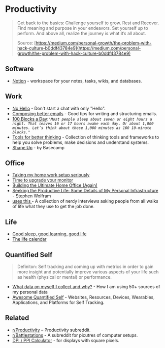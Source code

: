 # Productivity

> Get back to the basics: Challenge yourself to grow. Rest and Recover. Find meaning and purpose in your endeavors. Set yourself up to perform. And above all, realize the journey is what it’s all about.
>
> Source: [https://medium.com/personal-growth/the-problem-with-hack-culture-b0ddf43784e9](https://medium.com/personal-growth/the-problem-with-hack-culture-b0ddf43784e9)

## Software

* [Notion](https://notion.so/) - workspace for your notes, tasks, wikis, and databases.

## Work

* [No Hello](http://www.nohello.com/) - Don't start a chat with only "Hello".
* [Composing better emails](https://iridakos.com/how-to/2019/06/26/composing-better-emails.html) - Good tips for writing and structuring emails.
* [100 Blocks a Day](https://waitbutwhy.com/2016/10/100-blocks-day.html):_`"Most people sleep about seven or eight hours a night. That leaves 16 or 17 hours awake each day. Or about 1,000 minutes. Let’s think about those 1,000 minutes as 100 10-minute blocks."`_
* [Tools for better thinking](https://untools.co/) - Collection of thinking tools and frameworks to help you solve problems, make decisions and understand systems.
* [Shape Up](https://basecamp.com/shapeup/1.2-chapter-03) - by Basecamp

## Office

* [Taking my home work setup seriously](https://ahelwer.ca/post/2020-08-09-home-ergonomics/)
* [Time to upgrade your monitor](https://tonsky.me/blog/monitors/)
* [Building the Ultimate Home Office \(Again\)](https://www.troyhunt.com/building-the-ultimate-home-office-again/)
* [Seeking the Productive Life: Some Details of My Personal Infrastructure](https://writings.stephenwolfram.com/2019/02/seeking-the-productive-life-some-details-of-my-personal-infrastructure/) - Stephen Wolfram
* [uses this ](https://usesthis.com)- A collection of nerdy interviews asking people from all walks of life what they use to get the job done.

## Life

* [Good sleep, good learning, good life](https://supermemo.guru/wiki/Good_sleep,_good_learning,_good_life)
* [The life calendar](https://waitbutwhy.com/2014/05/life-weeks.html)

## Quantified Self

> Definiton: Self tracking and coming up with metrics in order to gain more insight and potentially improve various aspects of your life such as health \(physical or mental\) or performance.

* [What data on myself I collect and why?](https://beepb00p.xyz/my-data.html) - How I am using 50+ sources of my personal data
* [Awesome Quantified Self](https://github.com/woop/awesome-quantified-self) - Websites, Resources, Devices, Wearables, Applications, and Platforms for Self Tracking.

## Related

*  [r/Productivity](https://www.reddit.com/r/productivity/) – Productivity subreddit.
* [r/Battlestations](https://www.reddit.com/r/battlestations/) - A subreddit for picutres of computer setups.
* [DPI / PPI Calculator](https://www.sven.de/dpi/) - for displays with square pixels.

